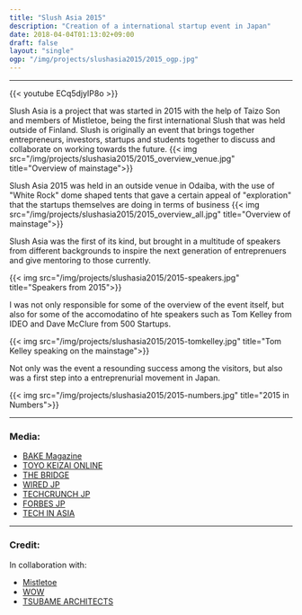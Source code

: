 ```yaml
---
title: "Slush Asia 2015"
description: "Creation of a international startup event in Japan"
date: 2018-04-04T01:13:02+09:00
draft: false
layout: "single"
ogp: "/img/projects/slushasia2015/2015_ogp.jpg"
---
```

---



{{< youtube ECq5djyIP8o >}}

Slush Asia is a project that was started in 2015 with the help of Taizo Son and members of Mistletoe, being the first international Slush that was held outside of Finland.
Slush is originally an event that brings together entrepreneurs, investors, startups and students together to discuss and collaborate on working towards the future.
{{< img src="/img/projects/slushasia2015/2015_overview_venue.jpg" title="Overview of mainstage">}}

Slush Asia 2015 was held in an outside venue in Odaiba, with the use of "White Rock" dome shaped tents that gave a certain appeal of "exploration" that the startups themselves are doing in terms of business
{{< img src="/img/projects/slushasia2015/2015_overview_all.jpg" title="Overview of mainstage">}}

Slush Asia was the first of its kind, but brought in a multitude of speakers from different backgrounds to inspire the next generation of entreprenuers and give mentoring to those currently.

{{< img src="/img/projects/slushasia2015/2015-speakers.jpg" title="Speakers from 2015">}}

I was not only responsible for some of the overview of the event itself, but also for some of the accomodatino of hte speakers such as Tom Kelley from IDEO and Dave McClure from 500 Startups.

{{< img src="/img/projects/slushasia2015/2015-tomkelley.jpg" title="Tom Kelley speaking on the mainstage">}}

Not only was the event a resounding success among the visitors, but also was a first step into a entreprenurial movement in Japan.

{{< img src="/img/projects/slushasia2015/2015-numbers.jpg" title="2015 in Numbers">}}


---
### Media:
* [BAKE Magazine](http://bake-jp.com/magazine/?p=88)
* [TOYO KEIZAI ONLINE](https://toyokeizai.net/articles/-/69833)
* [THE BRIDGE](http://thebridge.jp/tag/slush-asia-2015)
* [WIRED JP](https://wired.jp/2015/05/07/slush-asia/)
* [TECHCRUNCH JP](jp.techcrunch.com/2015/04/22/jp20150421slush)
* [FORBES JP](https://forbesjapan.com/articles/detail/3664)
* [TECH IN ASIA](https://www.techinasia.com/slush-asia-pitch-contest)

---

### Credit:
In collaboration with: 

* [Mistletoe](http://mistletoe.co/en/) 
* [WOW](http://www.w0w.co.jp/)
* [TSUBAME ARCHITECTS](http://tbma.jp/lab/1781/)
